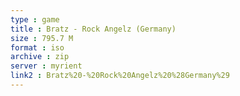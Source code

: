 ```yaml
---
type : game
title : Bratz - Rock Angelz (Germany)
size : 795.7 M
format : iso
archive : zip
server : myrient
link2 : Bratz%20-%20Rock%20Angelz%20%28Germany%29
---
```

